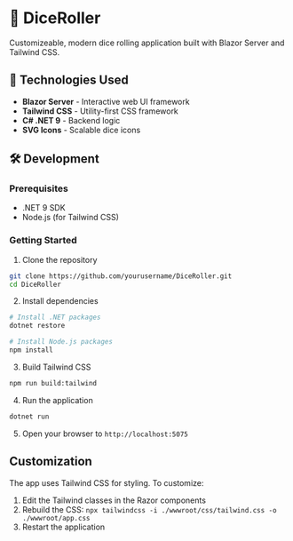 # 🎲 DiceRoller

Customizeable, modern dice rolling application built with Blazor Server and Tailwind CSS.

## 🚀 Technologies Used

- **Blazor Server** - Interactive web UI framework
- **Tailwind CSS** - Utility-first CSS framework
- **C# .NET 9** - Backend logic
- **SVG Icons** - Scalable dice icons


## 🛠️ Development

### Prerequisites
- .NET 9 SDK
- Node.js (for Tailwind CSS)

### Getting Started

1. Clone the repository
```bash
git clone https://github.com/yourusername/DiceRoller.git
cd DiceRoller
```

2. Install dependencies
```bash
# Install .NET packages
dotnet restore

# Install Node.js packages
npm install
```

3. Build Tailwind CSS
```bash
npm run build:tailwind
```

4. Run the application
```bash
dotnet run
```

5. Open your browser to `http://localhost:5075`

## Customization

The app uses Tailwind CSS for styling. To customize:

1. Edit the Tailwind classes in the Razor components
2. Rebuild the CSS: `npx tailwindcss -i ./wwwroot/css/tailwind.css -o ./wwwroot/app.css`
3. Restart the application


